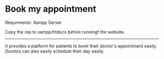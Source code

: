 # Book my appointment

Requirments:
Xampp Server

Copy the rep to xampp/htdocs before runningf the website.

-------------------------------------------------------------------
It provides a platform for patients to book their doctor's appointment easily. Doctors can also easily schedule their day easily.
